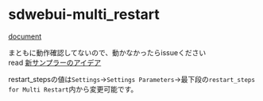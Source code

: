 ﻿# sdwebui-multi_restart
[document](https://note.com/br_d/n/n276380a05ecf?sub_rt=share_h)

まともに動作確認してないので、動かなかったらissueください  
read [新サンプラーのアイデア](https://note.com/br_d/n/n276380a05ecf?sub_rt=share_h)

restart_stepsの値は`Settings`→`Settings Parameters`→最下段の`restart_steps for Multi Restart`内から変更可能です。
